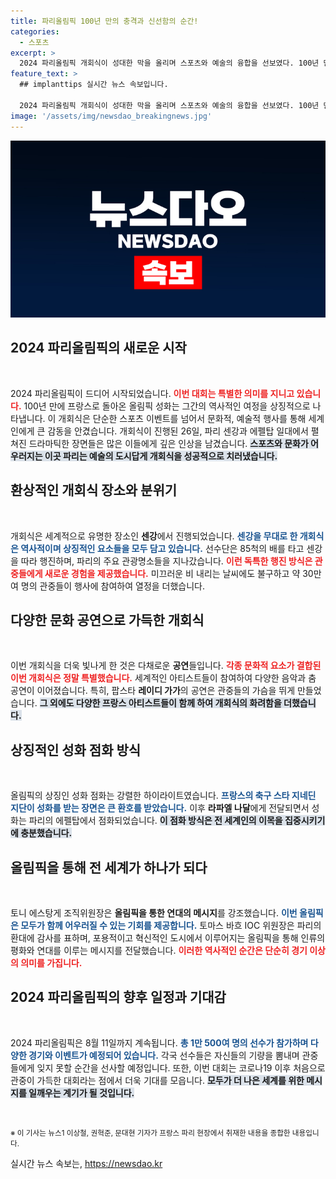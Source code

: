 ```yaml
---
title: 파리올림픽 100년 만의 충격과 신선함의 순간!
categories:
  - 스포츠
excerpt: >
  2024 파리올림픽 개회식이 성대한 막을 올리며 스포츠와 예술의 융합을 선보였다. 100년 만에 돌아온 성화와 함께 6800명의 선수들이 센강에서 화려한 퍼레이드를 펼쳤고, 셀린 디온의 감동적인 공연이 분위기를 한층 고조시켰다. 파리는 다시 한 번 올림픽의 꿈과 희망을 전했다.
feature_text: >
  ## implanttips 실시간 뉴스 속보입니다.

  2024 파리올림픽 개회식이 성대한 막을 올리며 스포츠와 예술의 융합을 선보였다. 100년 만에 돌아온 성화와 함께 6800명의 선수들이 센강에서 화려한 퍼레이드를 펼쳤고, 셀린 디온의 감동적인 공연이 분위기를 한층 고조시켰다. 파리는 다시 한 번 올림픽의 꿈과 희망을 전했다.
image: '/assets/img/newsdao_breakingnews.jpg'
---
```


<p><img src="/assets/img/newsdao_breakingnews.jpg" alt="implanttips 속보" /></p>

<h2 data-ke-size="size26">2024 파리올림픽의 새로운 시작</h2>

<p data-ke-size="size16">&nbsp;</p>

<p>2024 파리올림픽이 드디어 시작되었습니다. <b><span style="color: #ee2323;">이번 대회는 특별한 의미를 지니고 있습니다.</span></b> 100년 만에 프랑스로 돌아온 올림픽 성화는 그간의 역사적인 여정을 상징적으로 나타냅니다. 이 개회식은 단순한 스포츠 이벤트를 넘어서 문화적, 예술적 행사를 통해 세계인에게 큰 감동을 안겼습니다. 개회식이 진행된 26일, 파리 센강과 에펠탑 일대에서 펼쳐진 드라마틱한 장면들은 많은 이들에게 깊은 인상을 남겼습니다. <b><span style="background-color: #21538527;">스포츠와 문화가 어우러지는 이곳 파리는 예술의 도시답게 개회식을 성공적으로 치러냈습니다.</span></b></p>

<h2 data-ke-size="size26">환상적인 개회식 장소와 분위기</h2>

<p data-ke-size="size16">&nbsp;</p>

<p>개회식은 세계적으로 유명한 장소인 <b>센강</b>에서 진행되었습니다. <b><span style="color: #1a5490;">센강을 무대로 한 개회식은 역사적이며 상징적인 요소들을 모두 담고 있습니다.</span></b> 선수단은 85척의 배를 타고 센강을 따라 행진하며, 파리의 주요 관광명소들을 지나갔습니다. <b><span style="color: #ee2323;">이런 독특한 행진 방식은 관중들에게 새로운 경험을 제공했습니다.</span></b> 미끄러운 비 내리는 날씨에도 불구하고 약 30만여 명의 관중들이 행사에 참여하여 열정을 더했습니다. </p>

<h2 data-ke-size="size26">다양한 문화 공연으로 가득한 개회식</h2>

<p data-ke-size="size16">&nbsp;</p>

<p>이번 개회식을 더욱 빛나게 한 것은 다채로운 <b>공연</b>들입니다. <b><span style="color: #ee2323;">각종 문화적 요소가 결합된 이번 개회식은 정말 특별했습니다.</span></b> 세계적인 아티스트들이 참여하여 다양한 음악과 춤 공연이 이어졌습니다. 특히, 팝스타 <b>레이디 가가</b>의 공연은 관중들의 가슴을 뛰게 만들었습니다. <b><span style="background-color: #21538527;">그 외에도 다양한 프랑스 아티스트들이 함께 하여 개회식의 화려함을 더했습니다.</span></b> </p>

<h2 data-ke-size="size26">상징적인 성화 점화 방식</h2>

<p data-ke-size="size16">&nbsp;</p>

<p>올림픽의 상징인 성화 점화는 강렬한 하이라이트였습니다. <b><span style="color: #1a5490;">프랑스의 축구 스타 <b>지네딘 지단</b>이 성화를 받는 장면은 큰 환호를 받았습니다.</b></span> 이후 <b>라파엘 나달</b>에게 전달되면서 성화는 파리의 에펠탑에서 점화되었습니다. <b><span style="background-color: #21538527;">이 점화 방식은 전 세계인의 이목을 집중시키기에 충분했습니다.</span></b></p>

<h2 data-ke-size="size26">올림픽을 통해 전 세계가 하나가 되다</h2>

<p data-ke-size="size16">&nbsp;</p>

<p>토니 에스탕게 조직위원장은 <b>올림픽을 통한 연대의 메시지</b>를 강조했습니다. <b><span style="color: #1a5490;">이번 올림픽은 모두가 함께 어우러질 수 있는 기회를 제공합니다.</span></b> 토마스 바흐 IOC 위원장은 파리의 환대에 감사를 표하며, 포용적이고 혁신적인 도시에서 이루어지는 올림픽을 통해 인류의 평화와 연대를 이루는 메시지를 전달했습니다. <b><span style="color: #ee2323;">이러한 역사적인 순간은 단순히 경기 이상의 의미를 가집니다.</span></b></p>

<h2 data-ke-size="size26">2024 파리올림픽의 향후 일정과 기대감</h2>

<p data-ke-size="size16">&nbsp;</p>

<p>2024 파리올림픽은 8월 11일까지 계속됩니다. <b><span style="color: #1a5490;">총 1만 500여 명의 선수가 참가하며 다양한 경기와 이벤트가 예정되어 있습니다.</span></b> 각국 선수들은 자신들의 기량을 뽐내며 관중들에게 잊지 못할 순간을 선사할 예정입니다. 또한, 이번 대회는 코로나19 이후 처음으로 관중이 가득한 대회라는 점에서 더욱 기대를 모읍니다. <b><span style="background-color: #21538527;">모두가 더 나은 세계를 위한 메시지를 일깨우는 계기가 될 것입니다.</span></b></p>

<p data-ke-size="size16">&nbsp;</p>

<p><small>※ 이 기사는 뉴스1 이상철, 권혁준, 문대현 기자가 프랑스 파리 현장에서 취재한 내용을 종합한 내용입니다.</small></p>
실시간 뉴스 속보는, <a href="https://newsdao.kr" rel="dofollow">https://newsdao.kr</a>



